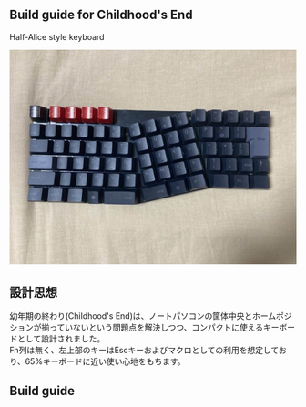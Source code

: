 Build guide for Childhood's End
----------------------------
Half-Alice style keyboard

![Childhood's End](img/CE-1.jpg)

## 設計思想
幼年期の終わり(Childhood's End)は、ノートパソコンの筐体中央とホームポジションが揃っていないという問題点を解決しつつ、コンパクトに使えるキーボードとして設計されました。  
Fn列は無く、左上部のキーはEscキーおよびマクロとしての利用を想定しており、65%キーボードに近い使い心地をもちます。  

## Build guide
